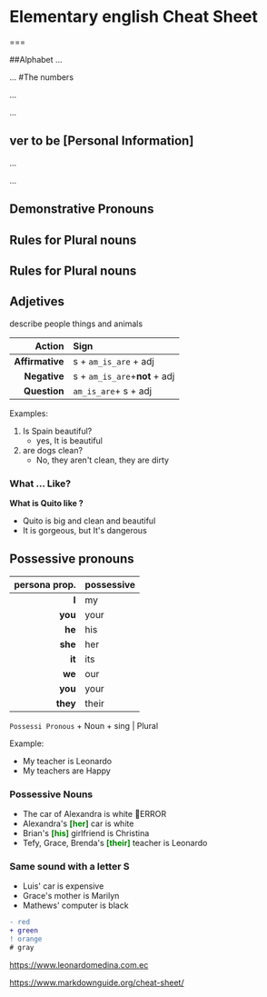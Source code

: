 # Elementary english Cheat Sheet
===

##Alphabet
...

...
#The numbers

...

...
## ver to be [Personal Information]

...

...
## Demonstrative Pronouns

## Rules for Plural nouns
    
## Rules for Plural nouns

## Adjetives
describe people things and animals

Action| Sign
---:| :--- 
__Affirmative__| s + `am_is_are` + adj
__Negative__| s + `am_is_are`+__not__ + adj
__Question__| `am_is_are`+ s + adj

Examples:
1. Is Spain beautiful?
    * yes, It is beautiful
2. are dogs clean?
    * No, they aren't clean, they are dirty    
### What ... Like?
__What is Quito like ?__ 
* Quito is big and clean and beautiful
* It is gorgeous, but It's dangerous

## Possessive pronouns
persona prop.| possessive
---:| :--- 
__I__| my
__you__| your
__he__| his
__she__| her
__it__| its
__we__| our
__you__| your
__they__| their

`Possessi Pronous` + Noun + sing | Plural

Example:
* My teacher is Leonardo
* My teachers are Happy

### Possessive Nouns

* The car of Alexandra is white 🔴ERROR
* Alexandra's __<font color="green">[her]</font>__ car is white
* Brian's __<font color="green">[his]</font>__ girlfriend is Christina
* Tefy, Grace, Brenda's __<font color="green">[their]</font>__ teacher is Leonardo

### Same sound with a letter S
* Luis' car is expensive
* Grace's mother is Marilyn
* Mathews' computer is black

```diff
- red
+ green
! orange
# gray
```






<https://www.leonardomedina.com.ec>

<https://www.markdownguide.org/cheat-sheet/>
